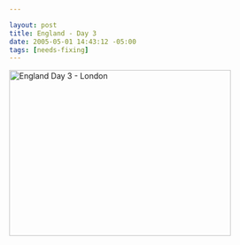 ```yaml
--- 

layout: post
title: England - Day 3
date: 2005-05-01 14:43:12 -05:00
tags: [needs-fixing]
---
```

<img style="width: 400px; height: 300px;" src="http://base0.net/wp-images/personal/eng-day3.jpg" alt="England Day 3 - London" />
